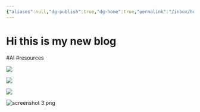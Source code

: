 ```yaml
---
{"aliases":null,"dg-publish":true,"dg-home":true,"permalink":"/inbox/home-note-my-blog/","tags":["gardenEntry"],"dgPassFrontmatter":true,"noteIcon":"","created":"2025-07-07T21:29:15.482+02:00","updated":"2025-07-07T21:47:34.847+02:00"}
---
```


# Hi this is my new blog

#AI  #resources 

![](https://youtu.be/oOvf70n50Po?si=U9C68s76rj-8E31m)

![](https://youtu.be/AbmQfmz7B98?si=XVuEWXzR-DXJsvww)

![](https://youtu.be/s4hZz9Vd0lY?si=wDsIXKdlSNebpFZ3)

![screenshot 3.png](/img/user/Bins/Media/screenshot%203.png)